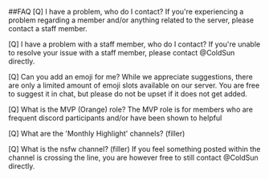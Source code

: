 ##FAQ
[Q] I have a problem, who do I contact?
If you're experiencing a problem regarding a member and/or anything related to the server, please contact a staff member.

[Q] I have a problem with a staff member, who do I contact?
If you're unable to resolve your issue with a staff member, please contact @ColdSun directly.

[Q] Can you add an emoji for me?
While we appreciate suggestions, there are only a limited amount of emoji slots available on our server. You are free to suggest it in chat, but please do not be upset if it does not get added.

[Q] What is the MVP (Orange) role?
The MVP role is for members who are frequent discord participants and/or have been shown to helpful

[Q] What are the 'Monthly Highlight' channels?
(filler)

[Q] What is the nsfw channel?
(filler)
If you feel something posted within the channel is crossing the line, you are however free to still contact @ColdSun directly.
